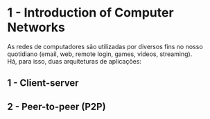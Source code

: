 # 1 - Introduction of Computer Networks

As redes de computadores são utilizadas por diversos fins no nosso quotidiano (email, web, remote login, games, vídeos, streaming). <br>
Há, para isso, duas arquiteturas de aplicações:

## 1 - Client-server



## 2 - Peer-to-peer (P2P)

